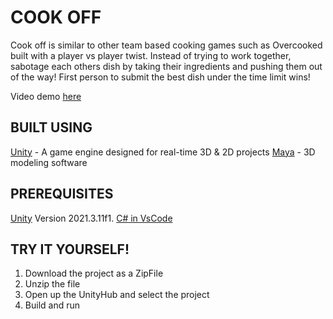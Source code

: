 # COOK OFF
Cook off is similar to other team based cooking games such as Overcooked built with a player vs player twist. Instead of trying to work together, sabotage each others dish by taking their ingredients and pushing them out of the way! First person to submit the best dish under the time limit wins!

Video demo [here](https://www.youtube.com/watch?v=iJSWnNqPqfo)

## BUILT USING
  [Unity](https://unity.com/download) - A game engine designed for real-time 3D & 2D projects
  [Maya](https://www.autodesk.ca/en/products/maya/overview) - 3D modeling software

## PREREQUISITES
  [Unity](https://unity.com/download) Version 2021.3.11f1. 
  [C# in VsCode](https://code.visualstudio.com/docs/languages/csharp)
  
## TRY IT YOURSELF!
  1. Download the project as a ZipFile
  2. Unzip the file
  3. Open up the UnityHub and select the project
  6. Build and run 
